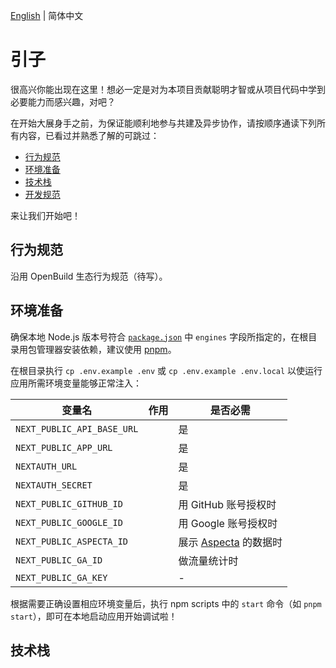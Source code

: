 [English](./en.md) | 简体中文

# 引子

很高兴你能出现在这里！想必一定是对为本项目贡献聪明才智或从项目代码中学到必要能力而感兴趣，对吧？

在开始大展身手之前，为保证能顺利地参与共建及异步协作，请按顺序通读下列所有内容，已看过并熟悉了解的可跳过：

- [行为规范](#行为规范)
- [环境准备](#环境准备)
- [技术栈](#技术栈)
- [开发规范](../spec/zh.md)

来让我们开始吧！

## 行为规范

沿用 OpenBuild 生态行为规范（待写）。

## 环境准备

确保本地 Node.js 版本号符合 [`package.json`](../../package.json) 中 `engines` 字段所指定的，在根目录用包管理器安装依赖，建议使用 [pnpm](https://pnpm.io)。

在根目录执行 `cp .env.example .env` 或 `cp .env.example .env.local` 以使运行应用所需环境变量能够正常注入：

| 变量名 | 作用 | 是否必需 |
| --- | --- | --- |
| `NEXT_PUBLIC_API_BASE_URL` |  | 是 |
| `NEXT_PUBLIC_APP_URL` |  | 是 |
| `NEXTAUTH_URL` |  | 是 |
| `NEXTAUTH_SECRET` |  | 是 |
| `NEXT_PUBLIC_GITHUB_ID` |  | 用 GitHub 账号授权时 |
| `NEXT_PUBLIC_GOOGLE_ID` |  | 用 Google 账号授权时 |
| `NEXT_PUBLIC_ASPECTA_ID` |  | 展示 [Aspecta](https://aspecta.id) 的数据时 |
| `NEXT_PUBLIC_GA_ID` |  | 做流量统计时 |
| `NEXT_PUBLIC_GA_KEY` |  | - |

根据需要正确设置相应环境变量后，执行 npm scripts 中的 `start` 命令（如 `pnpm start`），即可在本地启动应用开始调试啦！

## 技术栈
